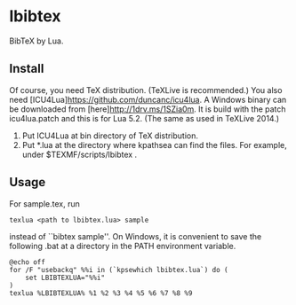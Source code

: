 # lbibtex

BibTeX by Lua.

## Install
Of course, you need TeX distribution. (TeXLive is recommended.)
You also need [ICU4Lua]<https://github.com/duncanc/icu4lua>. A Windows binary can be downloaded from [here]<http://1drv.ms/1SZia0m>. It is build with the patch icu4lua.patch and this is for Lua 5.2. (The same as used in TeXLive 2014.)

1. Put ICU4Lua at bin directory of TeX distribution.
2. Put *.lua at the directory where kpathsea can find the files. For example, under $TEXMF/scripts/lbibtex .

## Usage
For sample.tex, run

    texlua <path to lbibtex.lua> sample

instead of ``bibtex sample''. On Windows, it is convenient to save the following .bat at a directory in the PATH environment variable.

    @echo off
    for /F "usebackq" %%i in (`kpsewhich lbibtex.lua`) do (
        set LBIBTEXLUA="%%i"
    )
    texlua %LBIBTEXLUA% %1 %2 %3 %4 %5 %6 %7 %8 %9


